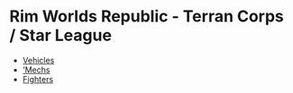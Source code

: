 # Rim Worlds Republic - Terran Corps / Star League 

- [Vehicles](star-league/vehicles.md) 
- [’Mechs](star-league/mechs.md) 
- [Fighters](star-league/fighters.md) 

